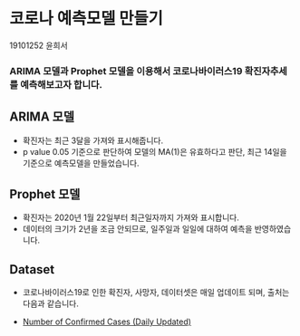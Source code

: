 # 코로나 예측모델 만들기
19101252 윤희서

### ARIMA 모델과 Prophet 모델을 이용해서 코로나바이러스19 확진자추세를 예측해보고자 합니다.

## ARIMA 모델
- 확진자는 최근 3달을 가져와 표시해줍니다.
- p value 0.05 기준으로 판단하여 모델의 MA(1)은 유효하다고 판단, 최근 14일을 기준으로 예측모델을 만들었습니다.

## Prophet 모델
- 확진자는 2020년 1월 22일부터 최근일자까지 가져와 표시합니다.
- 데이터의 크기가 2년을 조금 안되므로, 일주일과 일일에 대하여 예측을 반영하였습니다.

## Dataset
- 코로나바이러스19로 인한 확진자, 사망자, 데이터셋은 매일 업데이트 되며, 출처는 다음과 같습니다. 

- [Number of Confirmed Cases (Daily Updated)](https://raw.githubusercontent.com/datasets/covid-19/master/data/time-series-19-covid-combined.csv)
